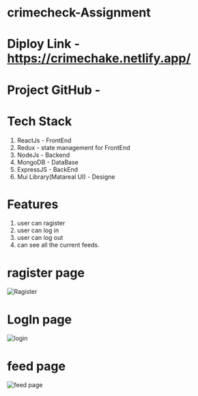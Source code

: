 # crimecheck-Assignment


# Diploy Link - https://crimechake.netlify.app/

# Project GitHub -

# Tech Stack 
1. ReactJs  - FrontEnd
2. Redux - state management for FrontEnd
3. NodeJs - Backend
4. MongoDB - DataBase
5. ExpressJS - BackEnd
6. Mui Library(Matareal UI) - Designe

# Features 
1. user can ragister 
2. user can log in 
3. user can log out  
4. can see all the current feeds.


# ragister page 
![Ragister](https://user-images.githubusercontent.com/71218754/175814401-7d95d7a0-ae3e-4402-bbb8-4880fefede17.png)


# LogIn page 
![login](https://user-images.githubusercontent.com/71218754/175814409-27d8de53-bc0c-40d9-be61-eea5c749e487.png)

# feed page   

![feed page](https://user-images.githubusercontent.com/71218754/175814414-fba8dbb5-45c3-4d46-987c-f19c23b19403.png)


